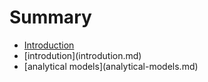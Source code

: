 # Summary

* [Introduction](README.md)
* \[introdution\]\(introdution.md\)
* \[analytical models\]\(analytical-models.md\)



